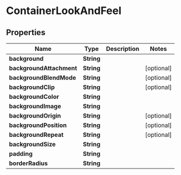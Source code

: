 # ContainerLookAndFeel

## Properties
Name | Type | Description | Notes
------------ | ------------- | ------------- | -------------
**background** | **String** |  | 
**backgroundAttachment** | **String** |  |  [optional]
**backgroundBlendMode** | **String** |  |  [optional]
**backgroundClip** | **String** |  |  [optional]
**backgroundColor** | **String** |  | 
**backgroundImage** | **String** |  | 
**backgroundOrigin** | **String** |  |  [optional]
**backgroundPosition** | **String** |  |  [optional]
**backgroundRepeat** | **String** |  |  [optional]
**backgroundSize** | **String** |  | 
**padding** | **String** |  | 
**borderRadius** | **String** |  | 
